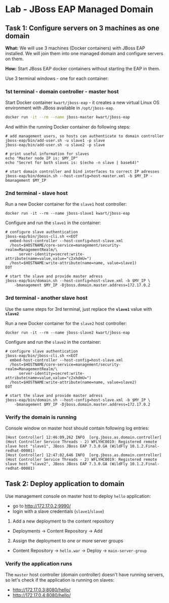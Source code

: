 # Lab - JBoss EAP Managed Domain

## Task 1: Configure servers on 3 machines as one domain 

**What:** 
We will use 3 machines (Docker containers) with JBoss EAP installed. We will
join them into one managed domain and configure servers on them.

**How:**
Start JBoss EAP docker containers without starting the EAP in them.

Use 3 terminal windows - one for each container:

### 1st terminal - domain controller - master host

Start Docker container `kwart/jboss-eap` - it creates a new virtual Linux OS environment with JBoss available in `/opt/jboss-eap`.

```bash
docker run -it --rm --name jboss-master kwart/jboss-eap
```

And within the running Docker container do following steps:

```
# add management users, so hosts can authenticate to domain controller
jboss-eap/bin/add-user.sh -u slave1 -p slave
jboss-eap/bin/add-user.sh -u slave2 -p slave

# print useful information for slaves
echo "Master node IP is: $MY_IP"
echo "Secret for both slaves is: $(echo -n slave | base64)"

# start domain controller and bind interfaces to correct IP adresses
jboss-eap/bin/domain.sh --host-config=host-master.xml -b $MY_IP -bmanagement $MY_IP
```

### 2nd terminal - slave host

Run a new Docker container for the `slave1` host controller:
```
docker run -it --rm --name jboss-slave1 kwart/jboss-eap
```

Configure and run the `slave1` in the container:

```
# configure slave authentication 
jboss-eap/bin/jboss-cli.sh <<EOT
  embed-host-controller --host-config=host-slave.xml
  /host=$HOSTNAME/core-service=management/security-realm=ManagementRealm/\
      server-identity=secret:write-attribute(name=value,value="c2xhdmU=")
  /host=$HOSTNAME:write-attribute(name=name, value=slave1)
EOT

# start the slave and provide master adress
jboss-eap/bin/domain.sh --host-config=host-slave.xml -b $MY_IP \
    -bmanagement $MY_IP -Djboss.domain.master.address=172.17.0.2
```

### 3rd terminal - another slave host

Use the same steps for 3rd terminal, just replace the **`slave1`** value with **`slave2`**

Run a new Docker container for the `slave2` host controller:

```
docker run -it --rm --name jboss-slave2 kwart/jboss-eap
```

Configure and run the `slave2` in the container:

```
# configure slave authentication 
jboss-eap/bin/jboss-cli.sh <<EOT
  embed-host-controller --host-config=host-slave.xml
  /host=$HOSTNAME/core-service=management/security-realm=ManagementRealm/\
      server-identity=secret:write-attribute(name=value,value="c2xhdmU=")
  /host=$HOSTNAME:write-attribute(name=name, value=slave2)
EOT

# start the slave and provide master adress
jboss-eap/bin/domain.sh --host-config=host-slave.xml -b $MY_IP \
    -bmanagement $MY_IP -Djboss.domain.master.address=172.17.0.2
```


### Verify the domain is running
Console window on master host should contain following log entries:
```
[Host Controller] 12:46:09,262 INFO  [org.jboss.as.domain.controller] (Host Controller Service Threads - 2) WFLYHC0019: Registered remote slave host "slave1", JBoss JBoss EAP 7.3.0.GA (WildFly 10.1.2.Final-redhat-00001)
[Host Controller] 12:47:02,646 INFO  [org.jboss.as.domain.controller] (Host Controller Service Threads - 2) WFLYHC0019: Registered remote slave host "slave2", JBoss JBoss EAP 7.3.0.GA (WildFly 10.1.2.Final-redhat-00001)
```

## Task 2: Deploy application to domain

Use management console on master host to deploy `hello` application:
* go to http://172.17.0.2:9990/
* login with a slave credentials (`slave1`/`slave`)

1. Add a new deployment to the content repository
  * Deployments -> Content Repository -> Add
2. Assign the deployment to one or more server groups
  * Content Repository -> `hello.war` -> Deploy -> `main-server-group`

### Verify the application runs

The `master` host controller (domain controller) doesn't have running servers, so let's check
if the application is running on slaves:

* http://172.17.0.3:8080/hello/
* http://172.17.0.4:8080/hello/
